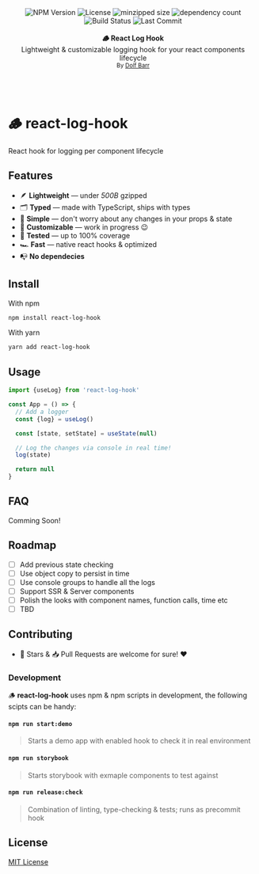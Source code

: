 <div align="center">
  <img src="https://badgen.net/npm/v/react-log-hook" alt="NPM Version" />
   <img src="https://badgen.net/npm/license/react-log-hook" alt="License" />
  <img src="https://badgen.net/bundlephobia/minzip/react-log-hook" alt="minzipped size"/>
  <img src="https://badgen.net/bundlephobia/dependency-count/react-log-hook" alt="dependency count"/>
  <img src="https://github.com/dolfbarr/react-log-hook/actions/workflows/main.yml/badge.svg" alt="Build Status" />
  <img src="https://badgen.net/github/last-commit/dolfbarr/react-log-hook/main" alt="Last Commit" />
  <br>
  <br>
  <div align="center"><strong>🪵 React Log Hook</strong></div>
  <div align="center"> Lightweight & customizable logging hook for your react components lifecycle</div>

  <div align="center">
  <sub>By <a href="https://twitter.com/dolfbarr">Dolf Barr</a></sub>
  </div>
  <br>
  <br>
  <br>
</div>

# 🪵 react-log-hook
React hook for logging per component lifecycle

## Features
- 🪶 **Lightweight** — under *500B* gzipped
- 🗂️ **Typed** — made with TypeScript, ships with types
- 🥰 **Simple** — don't worry about any changes in your props & state
- 🔧 **Customizable** — work in progress 😉
- 🔬 **Tested** — up to 100% coverage
- 🏎️ **Fast** — native react hooks & optimized
- 📭 **No dependecies**



## Install

With npm

```sh
npm install react-log-hook
```

With yarn

```sh
yarn add react-log-hook
```

## Usage

```javascript
import {useLog} from 'react-log-hook'

const App = () => {
  // Add a logger
  const {log} = useLog()

  const [state, setState] = useState(null)

  // Log the changes via console in real time!
  log(state)

  return null
}
```

## FAQ

Comming Soon!

## Roadmap

- [ ] Add previous state checking
- [ ] Use object copy to persist in time
- [ ] Use console groups to handle all the logs
- [ ] Support SSR & Server components
- [ ] Polish the looks with component names, function calls, time etc
- [ ] TBD

## Contributing

- 🌟 Stars & 📥 Pull Requests are welcome for sure! ❤️

### Development

🪵 **react-log-hook** uses npm & npm scripts in development, the following scipts can be handy:

#### `npm run start:demo`
> Starts a demo app with enabled hook to check it in real environment

#### `npm run storybook`
> Starts storybook with exmaple components to test against

#### `npm run release:check`
> Combination of linting, type-checking & tests; runs as precommit hook

## License

[MIT License](LICENSE)